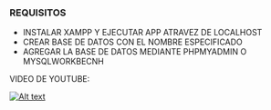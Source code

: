### REQUISITOS

- INSTALAR XAMPP Y EJECUTAR APP ATRAVEZ DE LOCALHOST
- CREAR BASE DE DATOS CON EL NOMBRE ESPECIFICADO
- AGREGAR LA BASE DE DATOS MEDIANTE PHPMYADMIN O MYSQLWORKBECNH

VIDEO DE YOUTUBE:

[![Alt text](https://img.youtube.com/vi/h4aQ1jWTKbQ/0.jpg)](https://www.youtube.com/watch?v=h4aQ1jWTKbQ)




